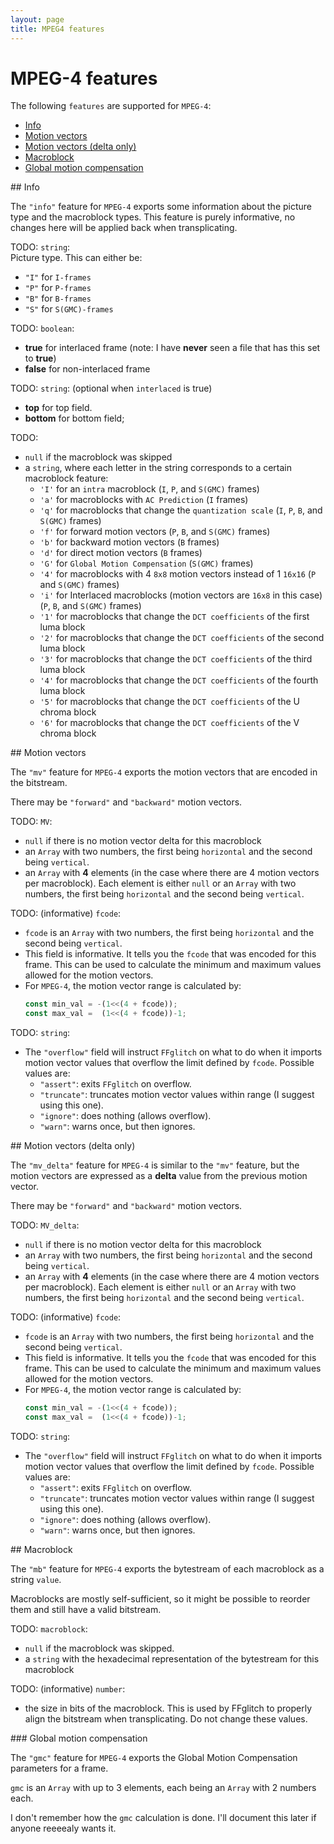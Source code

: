 ```yaml
---
layout: page
title: MPEG4 features
---
```


# MPEG-4 features

The following `features` are supported for `MPEG-4`:
* [Info](#mpeg4-info)
* [Motion vectors](#mpeg4-mv)
* [Motion vectors (delta only)](#mpeg4-mv_delta)
* [Macroblock](#mpeg4-mb)
* [Global motion compensation](#mpeg4-gmc)

<!-------------------------------------------------------------------->
<div id="mpeg4-info"></div>
## Info

The `"info"` feature for `MPEG-4` exports some information about the
picture type and the macroblock types. This feature is purely
informative, no changes here will be applied back when transplicating.

<div id="mpeg4_info_desc"></div>
<div id="mpeg4_info_path"></div>

<span id="mpeg4_info_pict_type">TODO</span>: `string`:<br />
Picture type. This can either be:
* `"I"` for `I-frames`
* `"P"` for `P-frames`
* `"B"` for `B-frames`
* `"S"` for `S(GMC)-frames`

<span id="mpeg4_info_interlaced">TODO</span>: `boolean`:<br />
* **true** for interlaced frame
  (note: I have **never** seen a file that has this set to **true**)
* **false** for non-interlaced frame

<span id="mpeg4_info_field">TODO</span>: `string`: (optional when `interlaced` is true)<br />
* **top** for top field.
* **bottom** for bottom field;

<span id="mpeg4_info_mb_type">TODO</span>:
* `null` if the macroblock was skipped
* a `string`, where each letter in the string corresponds to a
  certain macroblock feature:
  * `'I'` for an `intra` macroblock (`I`, `P`, and `S(GMC)` frames)
  * `'a'` for macroblocks with `AC Prediction` (`I` frames)
  * `'q'` for macroblocks that change the `quantization scale` (`I`, `P`, `B`, and `S(GMC)` frames)
  * `'f'` for forward motion vectors (`P`, `B`, and `S(GMC)` frames)
  * `'b'` for backward motion vectors (`B` frames)
  * `'d'` for direct motion vectors (`B` frames)
  * `'G'` for `Global Motion Compensation` (`S(GMC)` frames)
  * `'4'` for macroblocks with 4 `8x8` motion vectors instead of 1 `16x16` (`P` and `S(GMC)` frames)
  * `'i'` for Interlaced macroblocks (motion vectors are `16x8` in this case) (`P`, `B`, and `S(GMC)` frames)
  * `'1'` for macroblocks that change the `DCT coefficients` of the first luma block
  * `'2'` for macroblocks that change the `DCT coefficients` of the second luma block
  * `'3'` for macroblocks that change the `DCT coefficients` of the third luma block
  * `'4'` for macroblocks that change the `DCT coefficients` of the fourth luma block
  * `'5'` for macroblocks that change the `DCT coefficients` of the U chroma block
  * `'6'` for macroblocks that change the `DCT coefficients` of the V chroma block

<!-------------------------------------------------------------------->
<div id="mpeg4-mv"></div>
## Motion vectors

The `"mv"` feature for `MPEG-4` exports the motion vectors that are
encoded in the bitstream.

There may be `"forward"` and `"backward"` motion vectors.

<div id="mpeg4_mv_desc"></div>
<div id="mpeg4_mv_path"></div>

<span id="mpeg4_mv_MV">TODO</span>: `MV`:<br />
* `null` if there is no motion vector delta for this macroblock
* an `Array` with two numbers, the first being `horizontal`
  and the second being `vertical`.
* an `Array` with **4** elements (in the case where there
  are 4 motion vectors per macroblock).
  Each element is either `null` or an `Array` with two numbers,
  the first being `horizontal` and the second being `vertical`.

<span id="mpeg4_mv_fcode">TODO</span>: (informative) `fcode`:<br />
* `fcode` is an `Array` with two numbers, the first being `horizontal`
  and the second being `vertical`.
* This field is informative. It tells you the `fcode` that was encoded
  for this frame. This can be used to calculate the minimum and maximum
  values allowed for the motion vectors.
* For `MPEG-4`, the motion vector range is calculated by:
  ```js
  const min_val = -(1<<(4 + fcode));
  const max_val =  (1<<(4 + fcode))-1;
  ```

<span id="mpeg4_mv_overflow">TODO</span>: `string`:<br />
* The `"overflow"` field will instruct `FFglitch` on what to do when
  it imports motion vector values that overflow the limit defined by
  `fcode`. Possible values are:
  * `"assert"`: exits `FFglitch` on overflow.
  * `"truncate"`: truncates motion vector values within range (I suggest using this one).
  * `"ignore"`: does nothing (allows overflow).
  * `"warn"`: warns once, but then ignores.

<!-------------------------------------------------------------------->
<div id="mpeg4-mv_delta"></div>
## Motion vectors (delta only)

The `"mv_delta"` feature for `MPEG-4` is similar to the `"mv"` feature,
but the motion vectors are expressed as a **delta** value from the
previous motion vector.

There may be `"forward"` and `"backward"` motion vectors.

<div id="mpeg4_mv_delta_desc"></div>
<div id="mpeg4_mv_delta_path"></div>

<span id="mpeg4_mv_delta_MV_delta">TODO</span>: `MV_delta`:<br />
* `null` if there is no motion vector delta for this macroblock
* an `Array` with two numbers, the first being `horizontal`
  and the second being `vertical`.
* an `Array` with **4** elements (in the case where there
  are 4 motion vectors per macroblock).
  Each element is either `null` or an `Array` with two numbers,
  the first being `horizontal` and the second being `vertical`.

<span id="mpeg4_mv_delta_fcode">TODO</span>: (informative) `fcode`:<br />
* `fcode` is an `Array` with two numbers, the first being `horizontal`
  and the second being `vertical`.
* This field is informative. It tells you the `fcode` that was encoded
  for this frame. This can be used to calculate the minimum and maximum
  values allowed for the motion vectors.
* For `MPEG-4`, the motion vector range is calculated by:
  ```js
  const min_val = -(1<<(4 + fcode));
  const max_val =  (1<<(4 + fcode))-1;
  ```

<span id="mpeg4_mv_delta_overflow">TODO</span>: `string`:<br />
* The `"overflow"` field will instruct `FFglitch` on what to do when
  it imports motion vector values that overflow the limit defined by
  `fcode`. Possible values are:
  * `"assert"`: exits `FFglitch` on overflow.
  * `"truncate"`: truncates motion vector values within range (I suggest using this one).
  * `"ignore"`: does nothing (allows overflow).
  * `"warn"`: warns once, but then ignores.

<!-------------------------------------------------------------------->
<div id="mpeg4-mb"></div>
## Macroblock

The `"mb"` feature for `MPEG-4` exports the bytestream of each
macroblock as a string `value`.

Macroblocks are mostly self-sufficient, so it might be possible to
reorder them and still have a valid bitstream.

<div id="mpeg4_mb_desc"></div>
<div id="mpeg4_mb_path"></div>

<span id="mpeg4_mb_macroblock">TODO</span>: `macroblock`:<br />
* `null` if the macroblock was skipped.
* a `string` with the hexadecimal representation of the bytestream
  for this macroblock

<span id="mpeg4_mb_size">TODO</span>: (informative) `number`:<br />
* the size in bits of the macroblock.
  This is used by FFglitch to properly align the bitstream when
  transplicating. Do not change these values.

<!-------------------------------------------------------------------->
<div id="mpeg4-gmc"></div>
### Global motion compensation

The `"gmc"` feature for `MPEG-4` exports the Global Motion Compensation
parameters for a frame.

`gmc` is an `Array` with up to 3 elements, each being an `Array` with 2
numbers each.

I don't remember how the `gmc` calculation is done.
I'll document this later if anyone reeeealy wants it.

<!--TODO improve-->
<!--
     21           "gmc":[
     22             [ 0, 0 ],
     23             [ 0, -1 ],
     24             [ 0, 0 ]
     25           ]
-->

<!-------------------------------------------------------------------->
<script type="module" src="mpeg4.js"></script>
